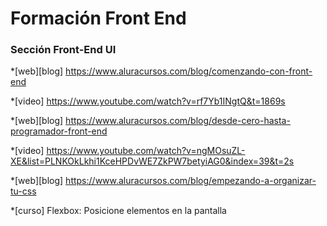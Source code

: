 # Formación Front End
### Sección Front-End UI
*[web][blog] https://www.aluracursos.com/blog/comenzando-con-front-end

*[video] https://www.youtube.com/watch?v=rf7Yb1INgtQ&t=1869s 

*[web][blog] https://www.aluracursos.com/blog/desde-cero-hasta-programador-front-end

*[video] https://www.youtube.com/watch?v=ngMOsuZL-XE&list=PLNKOkLkhi1KceHPDvWE7ZkPW7betyiAG0&index=39&t=2s

*[web][blog] https://www.aluracursos.com/blog/empezando-a-organizar-tu-css

*[curso] Flexbox: Posicione elementos en la pantalla
